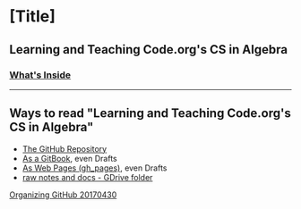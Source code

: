 # [Title]
## Learning and Teaching Code.org's CS in Algebra
### [What's Inside](SUMMARY.md)

___ 
## Ways to read "Learning and Teaching Code.org's CS in Algebra"
- [The GitHub Repository](https://github.com/janzeteachesit/cs-in-algebra/)
- [As a GitBook](https://janzeteachesit.gitbooks.io/cs-in-algebra/content/), even Drafts
- [As Web Pages \(gh_pages\)](https://janzeteachesit.github.io/cs-in-algebra/), even Drafts
- [raw notes and docs - GDrive folder](https://drive.google.com/open?id=0BysMfTbvAUUVWGltMWVOeHFJOTg)
<!-- - [On Medium](https://medium.com/designed-classroom): (not everything is published, tho') -->


[Organizing GitHub 20170430](https://drive.google.com/open?id=1Tu_b1oixurg9lId2z3LH_ZiLz1sH9sYD9ypdmZGwE9c)


